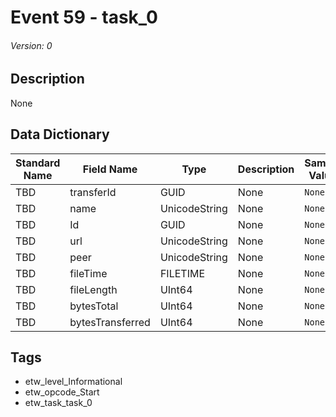 # Event 59 - task_0
###### Version: 0

## Description
None

## Data Dictionary
|Standard Name|Field Name|Type|Description|Sample Value|
|---|---|---|---|---|
|TBD|transferId|GUID|None|`None`|
|TBD|name|UnicodeString|None|`None`|
|TBD|Id|GUID|None|`None`|
|TBD|url|UnicodeString|None|`None`|
|TBD|peer|UnicodeString|None|`None`|
|TBD|fileTime|FILETIME|None|`None`|
|TBD|fileLength|UInt64|None|`None`|
|TBD|bytesTotal|UInt64|None|`None`|
|TBD|bytesTransferred|UInt64|None|`None`|

## Tags
* etw_level_Informational
* etw_opcode_Start
* etw_task_task_0